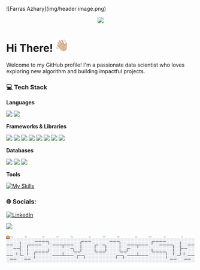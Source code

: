 ![Farras Azhary](img/header image.png)

<div align="center">
  <img src="https://profile-counter.glitch.me/farrazhary/count.svg?"  />
</div>

# Hi There! <img src="img/Wave.gif" width="35" height="35" />

Welcome to my GitHub profile! I'm a passionate data scientist who loves exploring new algorithm and building impactful projects.

### 💻 Tech Stack

**Languages**

<img src="https://img.shields.io/badge/Python-FFD43B?style=for-the-badge&logo=python&logoColor=blue" />
<img src="https://img.shields.io/badge/TensorFlow-FF6F00?style=for-the-badge&logo=TensorFlow&logoColor=white" />

**Frameworks & Libraries**

<img src="https://img.shields.io/badge/Pandas-2C2D72?style=for-the-badge&logo=pandas&logoColor=white" />
<img src="https://img.shields.io/badge/Numpy-777BB4?style=for-the-badge&logo=numpy&logoColor=white" />
<img src="https://img.shields.io/badge/SciPy-654FF0?style=for-the-badge&logo=SciPy&logoColor=white" />
<img src="https://img.shields.io/badge/Plotly-239120?style=for-the-badge&logo=plotly&logoColor=white" />
<img src="https://img.shields.io/badge/scikit_learn-F7931E?style=for-the-badge&logo=scikit-learn&logoColor=white" />
<img src="https://img.shields.io/badge/Streamlit-FF4B4B?style=for-the-badge&logo=Streamlit&logoColor=white" />
<img src="https://img.shields.io/badge/TensorFlow-FF6F00?style=for-the-badge&logo=TensorFlow&logoColor=white" />
<img src="https://img.shields.io/badge/Keras-FF0000?style=for-the-badge&logo=keras&logoColor=white" />

**Databases**

<img src="https://img.shields.io/badge/PostgreSQL-316192?style=for-the-badge&logo=postgresql&logoColor=white" />
<img src="https://img.shields.io/badge/Elastic_Search-005571?style=for-the-badge&logo=elasticsearch&logoColor=white" />
<img src="https://img.shields.io/badge/MongoDB-4EA94B?style=for-the-badge&logo=mongodb&logoColor=white" />

**Tools**

[![My Skills](https://skillicons.dev/icons?i=pycharm,vscode,git,docker&perline=4)](https://skillicons.dev)

### 🌐 Socials:
[![LinkedIn](https://img.shields.io/badge/LinkedIn-%230077B5.svg?logo=linkedin&logoColor=white)](https://linkedin.com/in/farrasazhary) 

[![](https://visitcount.itsvg.in/api?id=farrazhary&icon=0&color=0)](https://visitcount.itsvg.in)

<picture>
  <source media="(prefers-color-scheme: dark)" srcset="https://raw.githubusercontent.com/farrazhary/farrazhary/output/pacman-contribution-graph-dark.svg">
  <source media="(prefers-color-scheme: light)" srcset="https://raw.githubusercontent.com/farrazhary/farrazhary/output/pacman-contribution-graph.svg">
  <img alt="pacman contribution graph" src="https://raw.githubusercontent.com/farrazhary/farrazhary/output/pacman-contribution-graph.svg">
</picture>



